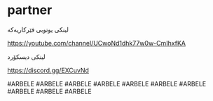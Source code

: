 # partner

لینکی یوتوبی فێرکاریەکە

https://youtube.com/channel/UCwoNd1dhk77w0w-CmIhxfKA

لینکی دیسکۆرد

https://discord.gg/EXCuvNd

#ARBELE
#ARBELE
#ARBELE
#ARBELE
#ARBELE
#ARBELE
#ARBELE
#ARBELE
#ARBELE
#ARBELE
